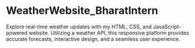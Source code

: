 # WeatherWebsite_BharatIntern
Explore real-time weather updates with my HTML, CSS, and JavaScript-powered website. Utilizing a weather API, this responsive platform provides accurate forecasts, interactive design, and a seamless user experience.
